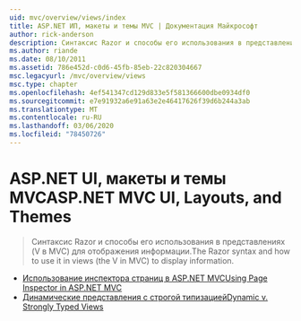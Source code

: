 ```yaml
---
uid: mvc/overview/views/index
title: ASP.NET ИП, макеты и темы MVC | Документация Майкрософт
author: rick-anderson
description: Синтаксис Razor и способы его использования в представлениях (V в MVC) для отображения информации.
ms.author: riande
ms.date: 08/10/2011
ms.assetid: 786e452d-c0d6-45fb-85eb-22c820304667
msc.legacyurl: /mvc/overview/views
msc.type: chapter
ms.openlocfilehash: 4ef541347cd129d833e5f581366600dbe0934df0
ms.sourcegitcommit: e7e91932a6e91a63e2e46417626f39d6b244a3ab
ms.translationtype: MT
ms.contentlocale: ru-RU
ms.lasthandoff: 03/06/2020
ms.locfileid: "78450726"
---
```

# <a name="aspnet-mvc-ui-layouts-and-themes"></a><span data-ttu-id="bdf8a-103">ASP.NET UI, макеты и темы MVC</span><span class="sxs-lookup"><span data-stu-id="bdf8a-103">ASP.NET MVC UI, Layouts, and Themes</span></span>

> <span data-ttu-id="bdf8a-104">Синтаксис Razor и способы его использования в представлениях (V в MVC) для отображения информации.</span><span class="sxs-lookup"><span data-stu-id="bdf8a-104">The Razor syntax and how to use it in views (the V in MVC) to display information.</span></span>

- [<span data-ttu-id="bdf8a-105">Использование инспектора страниц в ASP.NET MVC</span><span class="sxs-lookup"><span data-stu-id="bdf8a-105">Using Page Inspector in ASP.NET MVC</span></span>](using-page-inspector-in-aspnet-mvc.md)
- [<span data-ttu-id="bdf8a-106">Динамические представления с строгой типизацией</span><span class="sxs-lookup"><span data-stu-id="bdf8a-106">Dynamic v. Strongly Typed Views</span></span>](dynamic-v-strongly-typed-views.md)
